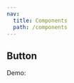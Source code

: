```yaml
---
nav:
  title: Components
  path: /components
---
```


## Button

Demo:

<code src="./demo.tsx"></code>

<API></API>
